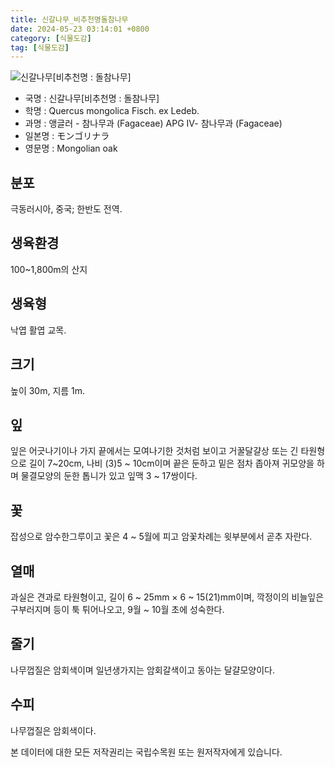 ```yaml
---
title: 신갈나무_비추천명돌참나무
date: 2024-05-23 03:14:01 +0800
category: [식물도감]
tag: [식물도감]
---
```




![신갈나무[비추천명 : 돌참나무]](/fileUpload/plants/basic/Fagaceae/Quercus/6556/6556_15_th2.JPG)
- 국명 : 신갈나무[비추천명 : 돌참나무]
- 학명 : Quercus mongolica Fisch. ex Ledeb.
- 과명 : 앵글러 - 참나무과 (Fagaceae) APG Ⅳ- 참나무과 (Fagaceae)
- 일본명 : モンゴリナラ
- 영문명 : Mongolian oak


## 분포
극동러시아, 중국; 한반도 전역.
## 생육환경
100~1,800m의 산지
## 생육형
낙엽 활엽 교목.
## 크기
높이 30m, 지름 1m. 
## 잎
잎은 어긋나기이나 가지 끝에서는 모여나기한 것처럼 보이고 거꿀달걀상 또는 긴 타원형으로 길이 7~20cm, 나비 (3)5 ~ 10cm이며 끝은 둔하고 밑은 점차 좁아져 귀모양을 하며 물결모양의 둔한 톱니가 있고 잎맥 3 ~ 17쌍이다.
## 꽃
잡성으로 암수한그루이고 꽃은  4 ~ 5월에 피고 암꽃차례는 윗부분에서 곧추 자란다.
## 열매
과실은 견과로 타원형이고, 길이 6 ~ 25mm × 6 ~ 15(21)mm이며, 깍정이의 비늘잎은 구부러지며 등이 툭 튀어나오고, 9월 ~ 10월 초에 성숙한다.
## 줄기
나무껍질은 암회색이며 일년생가지는 암회갈색이고 동아는 달걀모양이다.
## 수피
나무껍질은 암회색이다.






본 데이터에 대한 모든 저작권리는 국립수목원 또는 원저작자에게 있습니다.

